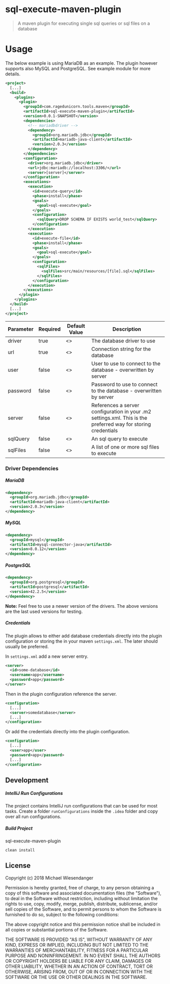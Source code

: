 # sql-execute-maven-plugin

> A maven plugin for executing single sql queries or sql files on a database

# Usage

The below example is using MariaDB as an example. The plugin however supports also MySQL and PostgreSQL. See example module for more details.

```xml
<project>
  [...]
  <build>
    <plugins>
      <plugin>
        <groupId>com.ragedunicorn.tools.maven</groupId>
        <artifactId>sql-execute-maven-plugin</artifactId>
        <version>0.0.1-SNAPSHOT</version>
        <dependencies>
          <!-- mariadbdriver -->
          <dependency>
            <groupId>org.mariadb.jdbc</groupId>
            <artifactId>mariadb-java-client</artifactId>
            <version>2.0.3</version>
          </dependency>
        </dependencies>
        <configuration>
          <driver>org.mariadb.jdbc</driver>
          <url>jdbc:mariadb://localhost:3306/</url>
          <server>[server]</server>
        </configuration>
        <executions>
          <execution>
            <id>execute-query</id>
            <phase>install</phase>
            <goals>
              <goal>sql-execute</goal>
            </goals>
            <configuration>
              <sqlQuery>DROP SCHEMA IF EXISTS world_test</sqlQuery>
            </configuration>
          </execution>
          <execution>
            <id>execute-file</id>
            <phase>install</phase>
            <goals>
              <goal>sql-execute</goal>
            </goals>
            <configuration>
              <sqlFiles>
                <sqlFiles>src/main/resources/[file].sql</sqlFiles>
              </sqlFiles>
            </configuration>
          </execution>
        </executions>
      </plugin>
    </plugins>
  </build>
  [...]
</project>
```

| Parameter | Required | Default Value | Description                                                                                                   |
|-----------|----------|---------------|---------------------------------------------------------------------------------------------------------------|
| driver    | true     | <>            | The database driver to use                                                                                    |
| url       | true     | <>            | Connection string for the database                                                                            |
| user      | false    | <>            | User to use to connect to the database - overwritten by server                                                |
| password  | false    | <>            | Password to use to connect to the database - overwritten by server                                            |
| server    | false    | <>            | References a server configuration in your .m2 settings.xml. This is the preferred way for storing credentials |
| sqlQuery  | false    | <>            | An sql query to execute                                                                                       |
| sqlFiles  | false    | <>            | A list of one or more sql files to execute                                                                    |


### Driver Dependencies

##### MariaDB

```xml
<dependency>
  <groupId>org.mariadb.jdbc</groupId>
  <artifactId>mariadb-java-client</artifactId>
  <version>2.0.3</version>
</dependency>
```

##### MySQL

```xml
<dependency>
  <groupId>mysql</groupId>
  <artifactId>mysql-connector-java</artifactId>
  <version>8.0.12</version>
</dependency>
```

##### PostgreSQL

```xml
<dependency>
  <groupId>org.postgresql</groupId>
  <artifactId>postgresql</artifactId>
  <version>42.2.5</version>
</dependency>
```

**Note:** Feel free to use a newer version of the drivers. The above versions are the last used versions for testing.

##### Credentials

The plugin allows to either add database credentials directly into the plugin configuration or storing the in your maven `settings.xml`. The later should usually be preferred.

In `settings.xml` add a new server entry.

```xml
<server>
  <id>some-database</id>
  <username>app</username>
  <password>app</password>
</server>
```

Then in the plugin configuration reference the server.

```xml
<configuration>
  [...]
  <server>somedatabase</server>
  [...]
</configuration>
```

Or add the credentials directly into the plugin configuration.

```xml
<configuration>
  [...]
  <user>app</user>
  <password>app</password>
  [...]
</configuration>
```

## Development

##### IntelliJ Run Configurations

The project contains IntelliJ run configurations that can be used for most tasks. Create a folder `runConfigurations` inside the `.idea` folder and copy over all run configurations.

##### Build Project

sql-execute-maven-plugin

```
clean install
```

## License

Copyright (c) 2018 Michael Wiesendanger

Permission is hereby granted, free of charge, to any person obtaining
a copy of this software and associated documentation files (the
"Software"), to deal in the Software without restriction, including
without limitation the rights to use, copy, modify, merge, publish,
distribute, sublicense, and/or sell copies of the Software, and to
permit persons to whom the Software is furnished to do so, subject to
the following conditions:

The above copyright notice and this permission notice shall be
included in all copies or substantial portions of the Software.

THE SOFTWARE IS PROVIDED "AS IS", WITHOUT WARRANTY OF ANY KIND,
EXPRESS OR IMPLIED, INCLUDING BUT NOT LIMITED TO THE WARRANTIES OF
MERCHANTABILITY, FITNESS FOR A PARTICULAR PURPOSE AND
NONINFRINGEMENT. IN NO EVENT SHALL THE AUTHORS OR COPYRIGHT HOLDERS BE
LIABLE FOR ANY CLAIM, DAMAGES OR OTHER LIABILITY, WHETHER IN AN ACTION
OF CONTRACT, TORT OR OTHERWISE, ARISING FROM, OUT OF OR IN CONNECTION
WITH THE SOFTWARE OR THE USE OR OTHER DEALINGS IN THE SOFTWARE.
